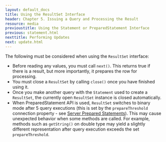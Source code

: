 ```yaml
---
layout: default_docs
title: Using the ResultSet Interface
header: Chapter 5. Issuing a Query and Processing the Result
resource: media
previoustitle: Using the Statement or PreparedStatement Interface
previous: statement.html
nexttitle: Performing Updates
next: update.html
---
```


The following must be considered when using the `ResultSet` interface:

* Before reading any values, you must call `next()`. This returns true if there
	is a result, but more importantly, it prepares the row for processing.
* You must close a `ResultSet` by calling `close()` once you have finished using
	it.
* Once you make another query with the `Statement` used to create a `ResultSet`,
	the currently open `ResultSet` instance is closed automatically.
* When PreparedStatement API is used, `ResultSet` switches to binary mode after 
	5 query executions (this is set by the `prepareThreshold` 
	connection property - see [Server Prepared Statements](server-prepare.md)). 
	This may cause unexpected behavior when some methods are called. For example, 
	methods such as `getString()` on double type may yield a slightly different 
	representation after query execution exceeds the set `prepareThreshold`. 
